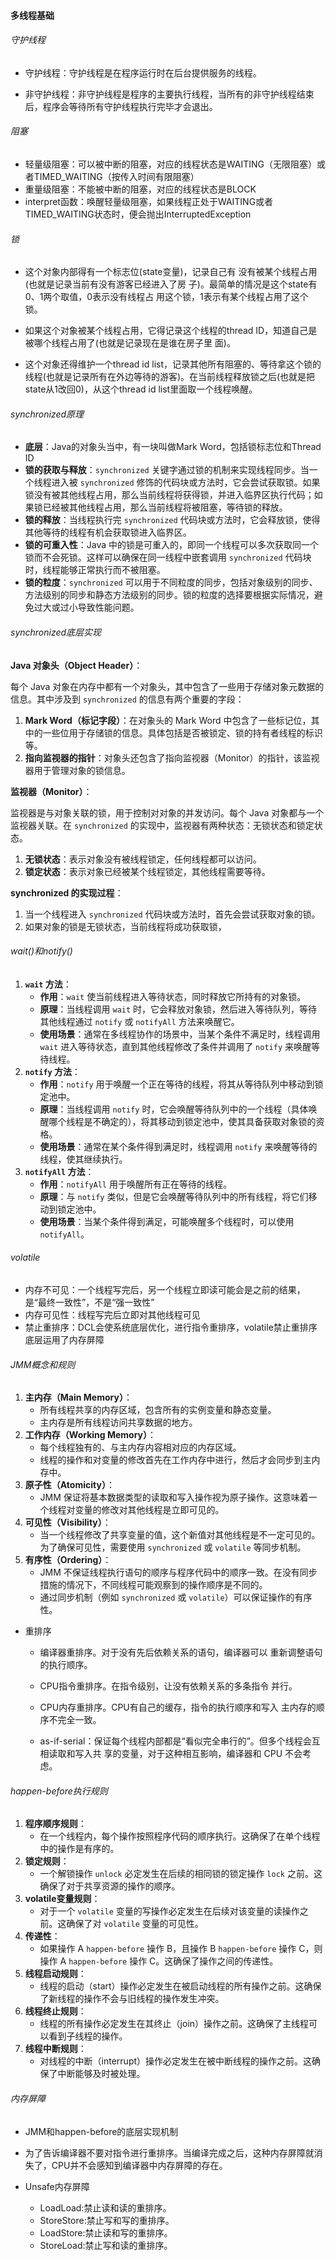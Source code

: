 #### 多线程基础

###### 守护线程

- 守护线程：守护线程是在程序运行时在后台提供服务的线程。

- 非守护线程：非守护线程是程序的主要执行线程，当所有的非守护线程结束后，程序会等待所有守护线程执行完毕才会退出。

###### 阻塞

- 轻量级阻塞：可以被中断的阻塞，对应的线程状态是WAITING（无限阻塞）或者TIMED_WAITING（按传入时间有限阻塞）
- 重量级阻塞：不能被中断的阻塞，对应的线程状态是BLOCK
- interpret函数：唤醒轻量级阻塞，如果线程正处于WAITING或者TIMED_WAITING状态时，便会抛出InterruptedException

###### 锁

- 这个对象内部得有一个标志位(state变量)，记录自己有 没有被某个线程占用(也就是记录当前有没有游客已经进入了房 子)。最简单的情况是这个state有0、1两个取值，0表示没有线程占 用这个锁，1表示有某个线程占用了这个锁。

- 如果这个对象被某个线程占用，它得记录这个线程的thread ID，知道自己是被哪个线程占用了(也就是记录现在是谁在房子里 面)。

- 这个对象还得维护一个thread id list，记录其他所有阻塞的、等待拿这个锁的线程(也就是记录所有在外边等待的游客)。在当前线程释放锁之后(也就是把state从1改回0)，从这个thread id list里面取一个线程唤醒。

###### synchronized原理

- **底层**：Java的对象头当中，有一块叫做Mark Word，包括锁标志位和Thread ID
- **锁的获取与释放**：`synchronized` 关键字通过锁的机制来实现线程同步。当一个线程进入被 `synchronized` 修饰的代码块或方法时，它会尝试获取锁。如果锁没有被其他线程占用，那么当前线程将获得锁，并进入临界区执行代码；如果锁已经被其他线程占用，那么当前线程将被阻塞，等待锁的释放。
- **锁的释放**：当线程执行完 `synchronized` 代码块或方法时，它会释放锁，使得其他等待的线程有机会获取锁进入临界区。
- **锁的可重入性**：Java 中的锁是可重入的，即同一个线程可以多次获取同一个锁而不会死锁。这样可以确保在同一线程中嵌套调用 `synchronized` 代码块时，线程能够正常执行而不被阻塞。
- **锁的粒度**：`synchronized` 可以用于不同粒度的同步，包括对象级别的同步、方法级别的同步和静态方法级别的同步。锁的粒度的选择要根据实际情况，避免过大或过小导致性能问题。

###### synchronized底层实现

**Java 对象头（Object Header）**：

每个 Java 对象在内存中都有一个对象头，其中包含了一些用于存储对象元数据的信息。其中涉及到 `synchronized` 的信息有两个重要的字段：

1. **Mark Word（标记字段）**：在对象头的 Mark Word 中包含了一些标记位，其中的一些位用于存储锁的信息。具体包括是否被锁定、锁的持有者线程的标识等。
2. **指向监视器的指针**：对象头还包含了指向监视器（Monitor）的指针，该监视器用于管理对象的锁信息。

**监视器（Monitor）**：

监视器是与对象关联的锁，用于控制对对象的并发访问。每个 Java 对象都与一个监视器关联。在 `synchronized` 的实现中，监视器有两种状态：无锁状态和锁定状态。

1. **无锁状态**：表示对象没有被线程锁定，任何线程都可以访问。
2. **锁定状态**：表示对象已经被某个线程锁定，其他线程需要等待。

**synchronized 的实现过程**：

1. 当一个线程进入 `synchronized` 代码块或方法时，首先会尝试获取对象的锁。
2. 如果对象的锁是无锁状态，当前线程将成功获取锁，

###### wait()和notify()

1. **`wait` 方法**：
   - **作用**：`wait` 使当前线程进入等待状态，同时释放它所持有的对象锁。
   - **原理**：当线程调用 `wait` 时，它会释放对象锁，然后进入等待队列，等待其他线程通过 `notify` 或 `notifyAll` 方法来唤醒它。
   - **使用场景**：通常在多线程协作的场景中，当某个条件不满足时，线程调用 `wait` 进入等待状态，直到其他线程修改了条件并调用了 `notify` 来唤醒等待线程。
2. **`notify` 方法**：
   - **作用**：`notify` 用于唤醒一个正在等待的线程，将其从等待队列中移动到锁定池中。
   - **原理**：当线程调用 `notify` 时，它会唤醒等待队列中的一个线程（具体唤醒哪个线程是不确定的），将其移动到锁定池中，使其具备获取对象锁的资格。
   - **使用场景**：通常在某个条件得到满足时，线程调用 `notify` 来唤醒等待的线程，使其继续执行。
3. **`notifyAll` 方法**：
   - **作用**：`notifyAll` 用于唤醒所有正在等待的线程。
   - **原理**：与 `notify` 类似，但是它会唤醒等待队列中的所有线程，将它们移动到锁定池中。
   - **使用场景**：当某个条件得到满足，可能唤醒多个线程时，可以使用 `notifyAll`。

###### volatile

- 内存不可见：一个线程写完后，另一个线程立即读可能会是之前的结果，是“最终一致性”，不是“强一致性”
- 内存可见性：线程写完后立即对其他线程可见
- 禁止重排序：DCL会使系统底层优化，进行指令重排序，volatile禁止重排序底层运用了内存屏障

###### JMM概念和规则

1. **主内存（Main Memory）**：
   - 所有线程共享的内存区域，包含所有的实例变量和静态变量。
   - 主内存是所有线程访问共享数据的地方。
2. **工作内存（Working Memory）**：
   - 每个线程独有的、与主内存内容相对应的内存区域。
   - 线程的操作和对变量的修改首先在工作内存中进行，然后才会同步到主内存中。
3. **原子性（Atomicity）**：
   - JMM 保证将基本数据类型的读取和写入操作视为原子操作。这意味着一个线程对变量的修改对其他线程是立即可见的。
4. **可见性（Visibility）**：
   - 当一个线程修改了共享变量的值，这个新值对其他线程是不一定可见的。为了确保可见性，需要使用 `synchronized` 或 `volatile` 等同步机制。
5. **有序性（Ordering）**：
   - JMM 不保证线程执行语句的顺序与程序代码中的顺序一致。在没有同步措施的情况下，不同线程可能观察到的操作顺序是不同的。
   - 通过同步机制（例如 `synchronized` 或 `volatile`）可以保证操作的有序性。

- 重排序
  - 编译器重排序。对于没有先后依赖关系的语句，编译器可以 重新调整语句的执行顺序。
  - CPU指令重排序。在指令级别，让没有依赖关系的多条指令 并行。
  - CPU内存重排序。CPU有自己的缓存，指令的执行顺序和写入 主内存的顺序不完全一致。
  
  - as-if-serial：保证每个线程内部都是“看似完全串行的”。但多个线程会互相读取和写入共 享的变量，对于这种相互影响，编译器和 CPU 不会考虑。

###### happen-before执行规则

1. **程序顺序规则**：
   - 在一个线程内，每个操作按照程序代码的顺序执行。这确保了在单个线程中的操作是有序的。
2. **锁定规则**：
   - 一个解锁操作 `unlock` 必定发生在后续的相同锁的锁定操作 `lock` 之前。这确保了对于共享资源的操作的顺序。
3. **volatile变量规则**：
   - 对于一个 `volatile` 变量的写操作必定发生在后续对该变量的读操作之前。这确保了对 `volatile` 变量的可见性。
4. **传递性**：
   - 如果操作 A `happen-before` 操作 B，且操作 B `happen-before` 操作 C，则操作 A `happen-before` 操作 C。这确保了操作之间的传递性。
5. **线程启动规则**：
   - 线程的启动（start）操作必定发生在被启动线程的所有操作之前。这确保了新线程的操作不会与旧线程的操作发生冲突。
6. **线程终止规则**：
   - 线程的所有操作必定发生在其终止（join）操作之前。这确保了主线程可以看到子线程的操作。
7. **线程中断规则**：
   - 对线程的中断（interrupt）操作必定发生在被中断线程的操作之前。这确保了中断能够及时被处理。

###### 内存屏障

- JMM和happen-before的底层实现机制
- 为了告诉编译器不要对指令进行重排序。当编译完成之后，这种内存屏障就消失了，CPU并不会感知到编译器中内存屏障的存在。

- Unsafe内存屏障
  - LoadLoad:禁止读和读的重排序。 
  - StoreStore:禁止写和写的重排序。
  - LoadStore:禁止读和写的重排序。
  - StoreLoad:禁止写和读的重排序。
